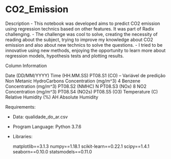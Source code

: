 # CO2_Emission
Description - This notebook was developed aims to predict CO2 emission using regression technics based on other features. It was part of Radix challenging. - The challenge was cool to solve, creating the necessity of reading about the subject, trying to improve my knowledge about CO2 emission and also about new technics to solve the questions. - I tried to be innovative using new methods, enjoying the opportunity to learn more about regression models, hypothesis tests and plotting results.


Column Information

Date (DD/MM/YYYY)
Time (HH.MM.SS)
PT08.S1 (CO) – Variável de predição
Non Metanic HydroCarbons Concentration (mg/m^3)
4 Benzene Concentration (mg/m^3)
PT08.S2 (NMHC)
N
PT08.S3 (NOx)
8 NO2 Concentration (mg/m^3)
PT08.S4 (NO2s)
PT08.S5 (O3)
Temperature (C)
Relative Humidity (%)
AH Absolute Humidity

Requirements:
  - Data:
    qualidade_do_ar.csv



  - Program Language:
    Python 3.7.6

  - Libraries:

    matplotlib==3.1.3
    numpy==1.18.1
    scikit-learn==0.22.1
    scipy==1.4.1
    seaborn==0.10.0
    statsmodels==0.11.0
